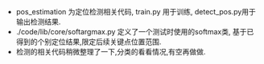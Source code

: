 * pos_estimation 为定位检测相关代码, train.py 用于训练, detect_pos.py用于输出检测结果.
* ./code/lib/core/softargmax.py 定义了一个测试时使用的softmax类, 基于已得到的个别定位结果,限定后续关键点位置范围.
* 检测的相关代码稍微整理了一下,分类的看看情况,有空再做做.